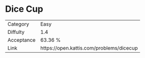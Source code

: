 # Dice Cup

<table>
    <tr>
        <td>Category</td>
        <td>Easy</td>
    </tr>
    <tr>
        <td>Diffulty</td>
        <td>1.4</td>
    </tr>
    <tr>
        <td>Acceptance</td>
        <td>63.36 %</td>
    </tr>
    <tr>
        <td>Link</td>
        <td>https://open.kattis.com/problems/dicecup</td>
    </tr>
</table>